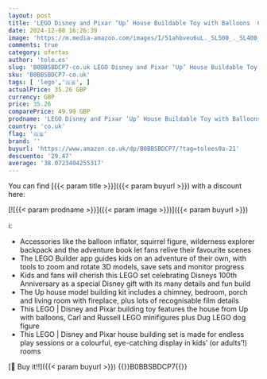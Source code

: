 ```yaml
---
layout: post
title: 'LEGO Disney and Pixar ‘Up’ House Buildable Toy with Balloons  Carl  Russell and Dug Figures  Collectible Model Set  Iconic Gift Idea for Kids  Girls & Boys 43217'
date: 2024-12-08 16:26:39
image: 'https://m.media-amazon.com/images/I/51ahbveu6uL._SL500_._SL400_.jpg'
comments: true
category: ofertas
author: 'tole.es'
slug: 'B0BBSBDCP7-co.uk LEGO Disney and Pixar ‘Up’ House Buildable Toy with...'
sku: 'B0BBSBDCP7-co.uk'
tags: [ 'lego','🇬🇧', ]
actualPrice: 35.26 GBP
currency: GBP
price: 35.26
comparePrice: 49.99 GBP
prodname: 'LEGO Disney and Pixar ‘Up’ House Buildable Toy with Balloons  Carl  Russell and Dug Figures  Collectible Model Set  Iconic Gift Idea for Kids  Girls & Boys 43217'
country: 'co.uk'
flag: '🇬🇧'
brand: ''
buyurl: 'https://www.amazon.co.uk/dp/B0BBSBDCP7/?tag=tolees0a-21'
descuento: '29.47'
average: '38.0723404255317'
---
```


You can find [{{< param title >}}]({{< param buyurl >}}) with a discount here:

[![{{< param prodname >}}]({{< param image >}})]({{< param buyurl >}})

ℹ️:

- Accessories like the balloon inflator, squirrel figure, wilderness explorer backpack and the adventure book let fans relive their favourite scenes
- The LEGO Builder app guides kids on an adventure of their own, with tools to zoom and rotate 3D models, save sets and monitor progress
- Kids and fans will cherish this LEGO set celebrating Disneys 100th Anniversary as a special Disney gift with its many details and fun build
- The Up house model building kit includes a chimney, bedroom, porch and living room with fireplace, plus lots of recognisable film details
- This LEGO | Disney and Pixar building toy features the house from Up with balloons, Carl and Russell LEGO minifigures plus Dug LEGO dog figure
- This LEGO | Disney and Pixar house building set is made for endless play sessions or a colourful, eye-catching display in kids’ (or adults’!) rooms

[🛒 Buy it!!]({{< param buyurl >}})
{{<world>}}B0BBSBDCP7{{</world>}}
